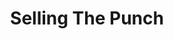 ---
layout: course
title: Selling The Punch
educator: America Young
image: /assets/images/courses/selling-the-punch.jpg
course_url: https://www.mzed.com/courses/selling-the-punch
description: Learn how to bring combat scenes from script to screen with professional stunt coordinators America Young and Graham Ehlers Sheldon.
lessons: 3
runtime: 1h 34m
position: 16
topics: cinematography, filmmaking, visual-storytelling
show_stats: true
show_pricing: true
--- 